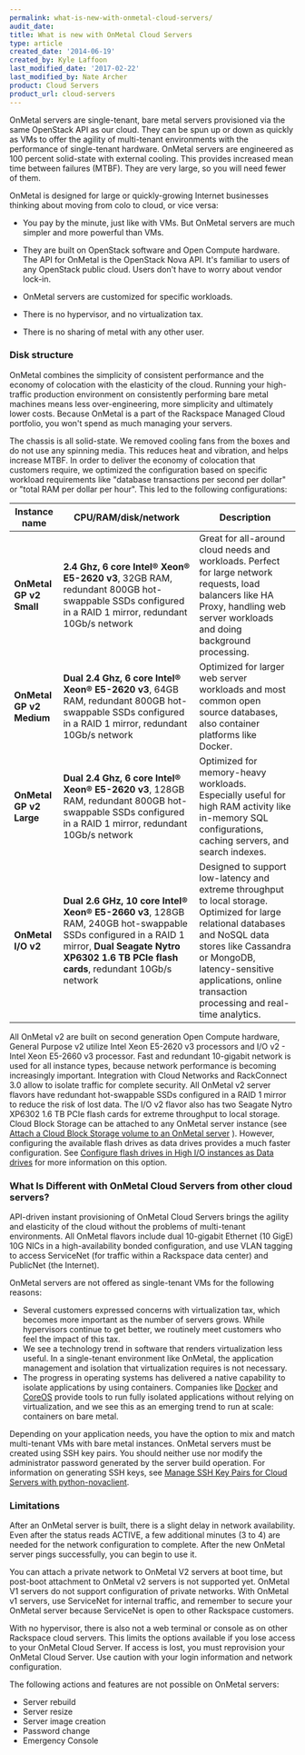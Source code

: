 ```yaml
---
permalink: what-is-new-with-onmetal-cloud-servers/
audit_date:
title: What is new with OnMetal Cloud Servers
type: article
created_date: '2014-06-19'
created_by: Kyle Laffoon
last_modified_date: '2017-02-22'
last_modified_by: Nate Archer
product: Cloud Servers
product_url: cloud-servers
---
```


OnMetal servers are single-tenant, bare metal servers provisioned via
the same OpenStack API as our cloud. They can be spun up or down as
quickly as VMs to offer the agility of multi-tenant environments with
the performance of single-tenant hardware. OnMetal servers are
engineered as 100 percent solid-state with external cooling. This
provides increased mean time between failures (MTBF). They are very
large, so you will need fewer of them.

OnMetal is designed for large or quickly-growing Internet businesses
thinking about moving from colo to cloud, or vice versa:

-   You pay by the minute, just like with VMs. But OnMetal servers are
    much simpler and more powerful than VMs.

-   They are built on OpenStack software and Open Compute hardware. The
    API for OnMetal is the OpenStack Nova API. It's familiar to users of
    any OpenStack public cloud. Users don't have to worry about
    vendor lock-in.
-   OnMetal servers are customized for specific workloads.
-   There is no hypervisor, and no virtualization tax.
-   There is no sharing of metal with any other user.

### Disk structure

OnMetal combines the simplicity of consistent performance and the
economy of colocation with the elasticity of the cloud. Running your
high-traffic production environment on consistently performing bare
metal machines means less over-engineering, more simplicity and ultimately lower costs. Because OnMetal is a part of the Rackspace
Managed Cloud portfolio, you won't spend as much managing your servers.

The chassis is all solid-state. We removed cooling fans from the boxes
and do not use any spinning media. This reduces heat and vibration,
and helps increase MTBF. In order to deliver the economy of colocation
that customers require, we optimized the configuration based on specific
workload requirements like "database transactions per second per dollar"
or "total RAM per dollar per hour". This led to the following
configurations:

| Instance name  | CPU/RAM/disk/network         | Description                              |
|----------------|------------------------------|------------------------------------------|
|**OnMetal GP v2 Small**   | **2.4 Ghz, 6 core Intel® Xeon® E5-2620 v3**, 32GB RAM, redundant 800GB hot-swappable SSDs configured in a RAID 1 mirror, redundant 10Gb/s network   | Great for all-around cloud needs and workloads. Perfect for large network requests, load balancers like HA Proxy, handling web server workloads and doing background processing. |
| **OnMetal GP v2 Medium** | **Dual 2.4 Ghz, 6 core Intel® Xeon® E5-2620 v3**, 64GB RAM, redundant 800GB hot-swappable SSDs configured in a RAID 1 mirror, redundant 10Gb/s network  | Optimized for larger web server workloads and most common open source databases, also container platforms like Docker.    |
| **OnMetal GP v2 Large**  | **Dual 2.4 Ghz, 6 core Intel® Xeon® E5-2620 v3**, 128GB RAM, redundant 800GB hot-swappable SSDs configured in a RAID 1 mirror, redundant 10Gb/s network  | Optimized for memory-heavy workloads. Especially useful for high RAM activity like in-memory SQL configurations, caching servers, and search indexes.   |
| **OnMetal I/O v2**  | **Dual 2.6 GHz, 10 core Intel® Xeon® E5-2660 v3**, 128GB RAM, 240GB hot-swappable SSDs configured in a RAID 1 mirror, **Dual Seagate Nytro XP6302 1.6 TB PCIe flash cards**,  redundant 10Gb/s network  | Designed to support low-latency and extreme throughput to local storage. Optimized for large relational databases and NoSQL data stores like Cassandra or MongoDB, latency-sensitive applications, online transaction processing and real-time analytics.   |

All OnMetal v2 are built on second generation Open Compute hardware, General Purpose v2 utilize Intel Xeon E5-2620 v3 processors and I/O v2 - Intel Xeon E5-2660 v3 processor. Fast and redundant 10-gigabit network is used for all instance types, because
network performance is becoming increasingly important. Integration with Cloud Networks and RackConnect 3.0 allow to isolate traffic for complete security. All OnMetal v2 server flavors have redundant hot-swappable SSDs configured in a RAID 1 mirror to reduce the risk of lost data. The  I/O v2 flavor also has two Seagate Nytro XP6302 1.6 TB PCIe flash cards for extreme throughput to local storage. Cloud
Block Storage can be attached to any OnMetal server instance (see
[Attach a Cloud Block Storage volume to an OnMetal server](/support/how-to/attach-a-cloud-block-storage-volume-to-an-onmetal-server)
). However, configuring the available flash drives as data drives
provides a much faster configuration. See [Configure flash drives in High I/O instances as Data drives](/support/how-to/configure-flash-drives-in-high-io-instances-as-data-drives)
for more information on this option.

### What Is Different with OnMetal Cloud Servers from other cloud servers?

API-driven instant provisioning of OnMetal Cloud Servers brings the
agility and elasticity of the cloud without the problems of multi-tenant
environments. All OnMetal flavors include dual 10-gigabit Ethernet (10
GigE) 10G NICs in a high-availability bonded configuration, and use VLAN
tagging to access ServiceNet (for traffic within a Rackspace data
center) and PublicNet (the Internet).

OnMetal servers are not offered as single-tenant VMs for the following
reasons:

-   Several customers expressed concerns with virtualization tax, which
    becomes more important as the number of servers grows. While
    hypervisors continue to get better, we routinely meet customers who
    feel the impact of this tax.
-   We see a technology trend in software that renders virtualization
    less useful. In a single-tenant environment like OnMetal, the
    application management and isolation that virtualization requires is
    not necessary.
-   The progress in operating systems has delivered a native capability
    to isolate applications by using containers. Companies like
    [Docker](https://www.docker.com/) and [CoreOS](https://coreos.com/)
    provide tools to run fully isolated applications without relying on
    virtualization, and we see this as an emerging trend to run at
    scale: containers on bare metal.

Depending on your application needs, you have the option to mix and
match multi-tenant VMs with bare metal instances. OnMetal servers must
be created using SSH key pairs. You should neither use nor modify the
administrator password generated by the server build operation. For
information on generating SSH keys, see [Manage SSH Key Pairs for Cloud Servers with python-novaclient](/support/how-to/manage-ssh-key-pairs-for-cloud-servers-with-python-novaclient).

### Limitations

After an OnMetal server is built, there is a slight delay in network availability. Even after the status reads ACTIVE, a few additional minutes (3 to 4) are needed for the network configuration to complete. After the new OnMetal server pings successfully, you can begin to use it.

You can attach a private network to OnMetal V2 servers at boot time, but
post-boot attachment to OnMetal v2 servers is not supported yet. OnMetal V1
servers do not support configuration of private networks. With OnMetal v1
servers, use ServiceNet for internal traffic, and remember to secure your
OnMetal server because ServiceNet is open to other Rackspace customers.

With no hypervisor, there is also not a web terminal or console as on
other Rackspace cloud servers. This limits the options available if you
lose access to your OnMetal Cloud Server. If access is lost, you must
reprovision your OnMetal Cloud Server. Use caution with your login
information and network configuration.

The following actions and features are not possible on OnMetal servers:

-   Server rebuild
-   Server resize
-   Server image creation
-   Password change
-   Emergency Console
